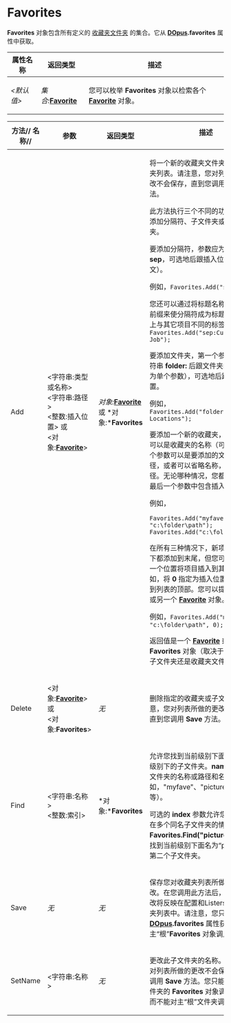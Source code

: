 # Favorites

**Favorites** 对象包含所有定义的 [收藏夹文件夹](/Manual/basic_concepts/the_lister/navigation/favorites.zh.md) 的集合。它从 **[DOpus](dopus.zh.md).favorites** 属性中获取。

<table>
<thead><tr><th>
属性名称</th><th>
返回类型</th><th>
描述
</th></tr></thead><tbody><tr><td>

*\<默认值\>*</td><td>

*集合:***[Favorite](favorite.zh.md)**</td><td>

您可以枚举 **Favorites** 对象以检索各个 **[Favorite](favorite.zh.md)** 对象。
</td></tr></tbody>
</table>

<table>
<thead><tr><th>
方法// 名称//</th><th>

**参数**</th><th>
返回类型</th><th>
描述
</th></tr></thead><tbody><tr><td>
Add</td><td>

\<字符串:类型或名称\>  
\<字符串:路径\>  
\<整数:插入位置\> 或  
\<对象:**[Favorite](favorite.zh.md)**\></td><td>

*对象:***[Favorite](favorite.zh.md)**  
或 *对象:***Favorites**</td><td>

将一个新的收藏夹文件夹添加到收藏夹列表。请注意，您对列表所做的更改不会保存，直到您调用 **Save** 方法。

此方法执行三个不同的功能；它可以添加分隔符、子文件夹或收藏夹文件夹。

要添加分隔符，参数应为类型字符串 **sep**，可选地后跟插入位置（见下文）。

例如，`Favorites.Add("sep");`

您还可以通过将标题名称附加到 **sep:** 前缀来使分隔符成为标题（即在视觉上与其它项目不同的标签）。例如，`Favorites.Add("sep:Current Job");`

要添加文件夹，第一个参数应该是字符串 **folder:** 后跟文件夹的名称（作为单个参数），可选地后跟插入位置。

例如，`Favorites.Add("folder:Picture Locations");`

要添加一个新的收藏夹，第一个参数可以是收藏夹的名称（可选），第二个参数可以是要添加的文件夹的路径，或者可以省略名称，只提供路径。无论哪种情况，您都可以选择在最后一个参数中包含插入位置。

例如，

    Favorites.Add("myfave", "c:\folder\path");
    Favorites.Add("c:\folder\path");

在所有三种情况下，新项目默认情况下都添加到末尾，但您可以选择指定一个位置将项目插入到其它位置。例如，将 **0** 指定为插入位置将把它添加到列表的顶部。您可以提供一个数字或另一个 **[Favorite](favorite.zh.md)** 对象。

例如，`Favorites.Add("myfave", "c:\folder\path", 0);`

返回值是一个 **[Favorite](favorite.zh.md)** 或一个 **Favorites** 对象（取决于您是添加了子文件夹还是收藏夹文件夹）。
</td></tr><tr><td>
Delete</td><td>

\<对象:**[Favorite](favorite.zh.md)**\> 或  
\<对象:**Favorites**\></td><td>

*无*</td><td>

删除指定的收藏夹或子文件夹。请注意，您对列表所做的更改不会保存，直到您调用 **Save** 方法。
</td></tr><tr><td>
Find</td><td>

\<字符串:名称\>  
\<整数:索引\></td><td>

*对象:***Favorites**</td><td>

允许您找到当前级别下面一个或多个级别下的子文件夹。**name** 参数是子文件夹的名称或路径和名称（例如，"myfave"、"pictures/local" 等）。

可选的 **index** 参数允许您处理可能存在多个同名子文件夹的情况。**Favorites.Find("pictures", 1);** 将找到当前级别下面名为“pictures”的第二个子文件夹。
</td></tr><tr><td>
Save</td><td>

*无*</td><td>

*无*</td><td>

保存您对收藏夹列表所做的任何更改。在您调用此方法后，您所做的更改将反映在配置和Listers 中的收藏夹列表中。请注意，您只能对从 **[DOpus](dopus.zh.md).favorites** 属性获取的主“根”**Favorites** 对象调用此方法。
</td></tr><tr><td>
SetName</td><td>

\<字符串:名称\></td><td>

*无*</td><td>

更改此子文件夹的名称。请注意，您对列表所做的更改不会保存，直到您调用 **Save** 方法。您只能对引用子文件夹的 **Favorites** 对象调用此方法，而不能对主“根”文件夹调用此方法。
</td></tr></tbody>
</table>